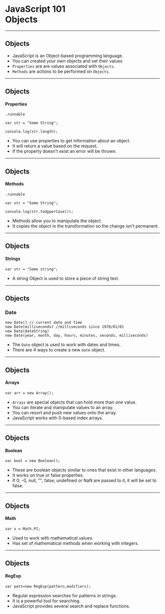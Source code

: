 # JavaScript 101<br />Objects

---
## Objects

- JavaScript is an Object-based programming language.
- You can created your own objects and set their values
- `Properties` are are values associated with `Objects`.
- `Methods` are actions to be performed on `Objects`.

---
## Objects
#### Properties

	.runnable
	
	var str = "Some String";
	
	console.log(str.length);
	
- You can use properties to get information about an object.
- It will return a value based on the request.
- If the property doesn't exist an error will be thrown.

---
## Objects
#### Methods

	.runnable
	
	var str = "Some String";
	
	console.log(str.toUpperCase());
	
- Methods allow you to manipulate the object.
- It copies the object in the transformation so the change isn't permanent.

---
## Objects
#### Strings
	
	var str = "Some string";
	
- A string Object is used to store a piece of string text.

---
## Objects
### Date
	
	new Date() // current date and time
	new Date(milliseconds) //milliseconds since 1970/01/01
	new Date(dateString)
	new Date(year, month, day, hours, minutes, seconds, milliseconds)
	
- The `Date` object is used to work with dates and times.
- There are 4 ways to create a new `date` object.

---
## Objects
#### Arrays

	var arr = new Array();
	
- `Arrays` are special objects that can hold more than one value.
- You can iterate and manipulate values to an array.
- You can resort and push new values onto the array.
- JavaScript works with 0-based index arrays.

---
## Objects
#### Boolean

	var bool = new Boolean();
	
- These are boolean objects similar to ones that exist in other languages.
- It works on true or false properties.
- If 0, -0, null, "", false, undefined or NaN are passed to it, it will be set to false.

---
## Objects
#### Math

	var x = Math.PI;
	
- Used to work with mathematical values.
- Has set of mathematical methods when working with integers.

---
## Objects
#### RegExp

	var patt=new RegExp(pattern,modifiers);
	
- Regular expression searches for patterns in strings.
- It is a powerful tool for searching.
- JavaScript provides several search and replace functions.
	
